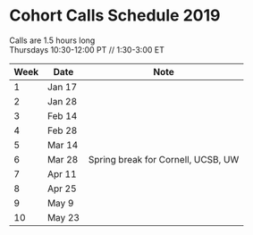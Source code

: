 # Cohort Calls Schedule 2019

Calls are 1.5 hours long   
Thursdays 10:30-12:00 PT // 1:30-3:00 ET  

| Week | Date | Note |
|------|------|------|
|1| Jan 17 | |
|2| Jan 28 | |
|3| Feb 14 | |
|4| Feb 28 | |
|5| Mar 14 | |
|6| Mar 28 | Spring break for Cornell, UCSB, UW | 
|7| Apr 11 | |
|8| Apr 25 | |
|9| May 9 | |
|10| May 23 | |
